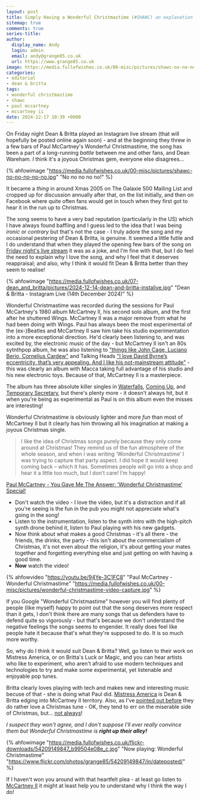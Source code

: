 ```yaml
---
layout: post
title: Simply Having a Wonderful Christmastime (#SHAWC) an explanation
sitemap: true
comments: true
series-title:
author:
  display_name: Andy
  login: admin
  email: andy@grange85.co.uk
  url: https://www.grange85.co.uk
image: https://media.fullofwishes.co.uk/00-misc/pictures/shawc-no-no-no-no-no.jpg
categories:
- editorial
- dean & britta
tags:
- wonderful christmastime
- shawc
- paul mccartney
- mccartney ii
date: 2024-12-17 10:39 +0000
---
```

On Friday night Dean & Britta played an Instagram live stream (that will hopefully be posted online again soon) - and at the beginning they threw in a few bars of Paul McCartney's Wonderful Christmastime, the song has been a part of a long-running _battle_ between me and other fans, and Dean Wareham. _I_ think it's a joyous Christmas gem, everyone else disagrees...

{% ahfowimage "https://media.fullofwishes.co.uk/00-misc/pictures/shawc-no-no-no-no-no.jpg" "No no no no no!" %}

It became a _thing_ in around Xmas 2005 on The Galaxie 500 Mailing List and cropped up for discussion annually after that, on the list initially, and then on Facebook where quite often fans would get in touch when they first got to hear it in the run up to Christmas.

The song seems to have a very bad reputation (particularly in the US) which I have always found baffling and I guess led to the idea that I was being _ironic_ or _contrary_ but that's not the case - I truly adore the song and my occasional pestering of Dean & Britta, is genuine. It seemed a little futile and I do understand that when they played the opening few bars of the song on [Friday night's live stream](/database/dean-and-britta/shows/dean-and-britta-2024-12-13-dean--brittas-basement-echo-park-la-usa/) it was as a joke, and I'm fine with that, but I do feel the need to explain why I love the song, and why I feel that it deserves reappraisal; and also, why I think it would fit Dean & Britta better than they seem to realise!

{% ahfowimage "https://media.fullofwishes.co.uk/07-dean_and_britta/pictures/2024-12-14-dean-and-britta-instalive.jpg" "Dean & Britta - Instagram Live (14th December 2024)" %}

Wonderful Christmastime was recorded during the sessions for Paul McCartney's 1980 album McCartney II, his second solo album, and the first after he shuttered Wings. McCartney II was a major remove from what he had been doing with Wings. Paul has always been the most experimental of the (ex-)Beatles and McCartney II saw him take his studio experimentation into a more exceptional direction. He'd clearly been listening to, and was excited by, the electronic music of the day - but McCartney II isn't an 80s sytnthpop album, he was also listening to ["things like John Cage, Luciano Berio, Cornelius Cardew"](https://thequietus.com/interviews/paul-mccartney-interview-2/) and Talking Heads ["I love David Byrne’s eccentricity, that’s very appealing. And I like his not-mainstream attitude"](https://thequietus.com/interviews/paul-mccartney-interview-2/) - this was clearly an album with Macca taking full advantage of his studio and his new electronic toys. Because of that, McCartney II is a masterpiece.

The album has three absolute killer singles in [Waterfalls](https://youtu.be/YbvdQBz65tM), [Coming Up](https://youtu.be/g5nzLQ63c9E), and [Temporary Secretary](https://youtu.be/5EeTkF-SLxE), but there's plenty more - it doesn't always hit, but it when you're being as experimental as Paul is on this album even the misses are interesting!

Wonderful Christmastime is obviously lighter and more _fun_ than most of McCartney II but it clearly has him throwing all his imagination at making a joyous Christmas single. 

<blockquote>
I like the idea of Christmas songs purely because they only come around at Christmas! They remind us of the fun atmosphere of the whole season, and when I was writing ‘Wonderful Christmastime’ I was trying to capture that party aspect. I did hope it would keep coming back – which it has. Sometimes people will go into a shop and hear it a little too much, but I don’t care! I’m happy!   
</blockquote>
<p class="caption"><a href="https://www.paulmccartney.com/news/you-gave-me-the-answer-wonderful-christmastime-special">Paul McCartney - You Gave Me The Answer: ‘Wonderful Christmastime’ Special!</a></p>

 - Don't watch the video - I love the video, but it's a distraction and if all you're seeing is the fun in the pub you might not appreciate what's going in the song!
 - Listen to the instrumentation, listen to the synth intro with the high-pitch synth drone behind it, listen to Paul playing with his new gadgets.
 - Now think about what makes a good Christmas - it's all there - the friends, the drinks, the party - this isn't about the commercialism of Christmas, it's not even about the religion, it's about getting your mates together and forgetting everything else and just getting on with having a good time.
 - **Now** watch the video!

 {% ahfowvideo "https://youtu.be/94Ye-3C1FC8" "Paul McCartney - Wonderful Christmastime" "https://media.fullofwishes.co.uk/00-misc/pictures/wonderful-christmastime-video-capture.jpg" %}

If you Google "Wonderful Christmastime" however you will find plenty of people (like myself) happy to point out that the song deserves more respect than it gets, I don't think there are many songs that us defenders have to defend quite so vigorously - but that's because we don't understand the negative feelings the songs seems to engender. It really does feel like people hate it because that's what they're supposed to do. It is so much more worthy.

So, why do I think it would suit Dean & Britta? Well, go listen to their work on Mistress America, or on Britta's Luck or Magic, and you can hear artists who like to experiment, who aren't afraid to use modern techniques and technologies to try and make some experimental, yet listenable and enjoyable pop tunes.

Britta clearly loves playing with tech and makes new and interesting music becuse of that - she is doing what Paul did. [Mistress America](/2024/11/04/my-record-collection-185-mistress-america-lp/) is Dean & Britta edging into McCartney II territory. Also, as I've [pointed out before](/2024/12/02/my-record-collection-r11-dean-britta-sonic-boom-a-peace-of-us/) they do rather love a Christmas tune - OK, they tend to err on the miserable side of Christmas, but... [not always](/2024/12/23/my-record-collection-199-dean-britta-he-s-coming-home-old-toy-trains/)!

_I suspect they won't agree, and I don't suppose I'll ever really convince them but Wonderful Christmastime is **right up their alley!**_

{% ahfowimage "https://media.fullofwishes.co.uk/flickr-downloads/54209149847_b99504e08e_c.jpg" "Now playing: Wonderful Christmastime" "https://www.flickr.com/photos/grange85/54209149847/in/dateposted/" %}

If I haven't won you around with that heartfelt plea - at least go listen to [McCartney II](https://en.wikipedia.org/wiki/McCartney_II) it might at least help you to understand why I think the way I do!

